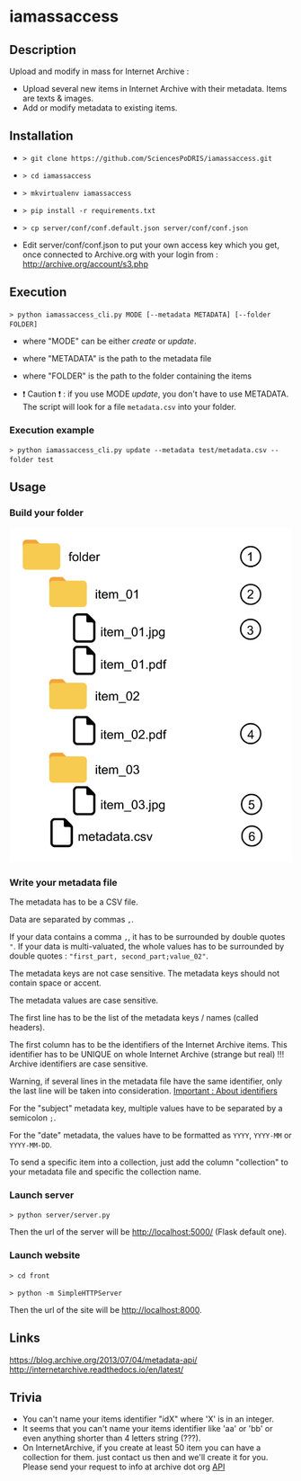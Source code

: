 # iamassaccess

## Description
Upload and modify in mass for Internet Archive : 
- Upload several new items in Internet Archive with their metadata. Items are texts & images.
- Add or modify metadata to existing items.

## Installation
- `> git clone https://github.com/SciencesPoDRIS/iamassaccess.git`

- `> cd iamassaccess`

- `> mkvirtualenv iamassaccess`

- `> pip install -r requirements.txt`

- `> cp server/conf/conf.default.json server/conf/conf.json`

- Edit server/conf/conf.json to put your own access key which you get, once connected to Archive.org with your login from : 
http://archive.org/account/s3.php

## Execution
`> python iamassaccess_cli.py MODE [--metadata METADATA] [--folder FOLDER]`

- where "MODE" can be either *create* or *update*.

- where "METADATA" is the path to the metadata file

- where "FOLDER" is the path to the folder containing the items

- :exclamation: Caution :exclamation: : if you use MODE *update*, you don't have to use METADATA. The script will look for a file `metadata.csv` into your folder.

### Execution example
`> python iamassaccess_cli.py update --metadata test/metadata.csv --folder test`


## Usage

### Build your folder

![Schema](images/iamassaccess_schema.png)

### Write your metadata file


The metadata has to be a CSV file.

Data are separated by commas `,`.

If your data contains a comma `,`, it has to be surrounded by double quotes `"`. If your data is multi-valuated, the whole values has to be surrounded by double quotes : `"first_part, second_part;value_02"`.

The metadata keys are not case sensitive.
The metadata keys should not contain space or accent.

The metadata values are case sensitive.

The first line has to be the list of the metadata keys / names (called headers).

The first column has to be the identifiers of the Internet Archive items. This identifier has to be UNIQUE on whole Internet Archive (strange but real) !!! Archive identifiers are case sensitive.

Warning, if several lines in the metadata file have the same identifier, only the last line will be taken into consideration.
[Important : About identifiers](http://internetarchive.readthedocs.io/en/latest/metadata.html#archive-org-identifiers)

For the "subject" metadata key, multiple values have to be separated by a semicolon `;`.

For the "date" metadata, the values have to be formatted as `YYYY`, `YYYY-MM` or `YYYY-MM-DD`.

To send a specific item into a collection, just add the column "collection" to your metadata file and specific the collection name.

### Launch server
`> python server/server.py`

Then the url of the server will be <http://localhost:5000/> (Flask default one).

### Launch website
`> cd front`

`> python -m SimpleHTTPServer`

Then the url of the site will be <http://localhost:8000>.

## Links
<https://blog.archive.org/2013/07/04/metadata-api/>
<http://internetarchive.readthedocs.io/en/latest/>

## Trivia
- You can't name your items identifier "idX" where 'X' is in an integer.
- It seems that you can't name your items identifier like 'aa' or 'bb' or even anything shorter than 4 letters string (???).
- On InternetArchive, if you create at least 50 item you can have a collection for them. just contact us then and we'll create it for you. Please send your request to info at archive dot org [API](http://internetarchive.readthedocs.io/en/latest/metadata.html#collection)